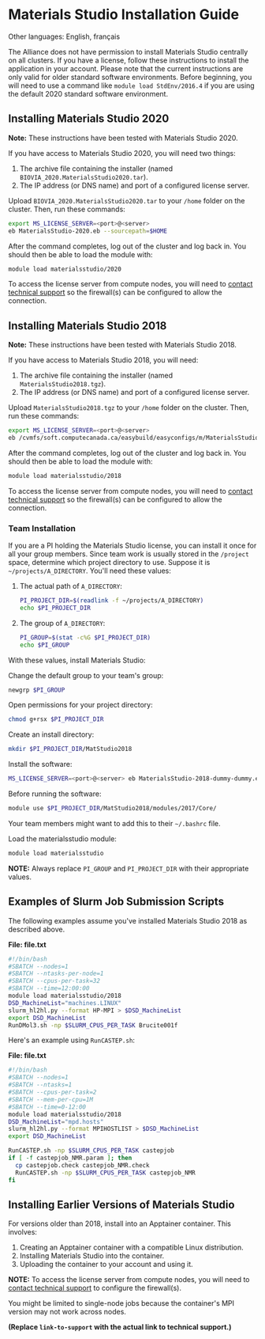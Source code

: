 # Materials Studio Installation Guide

Other languages: English, français

The Alliance does not have permission to install Materials Studio centrally on all clusters. If you have a license, follow these instructions to install the application in your account. Please note that the current instructions are only valid for older standard software environments.  Before beginning, you will need to use a command like `module load StdEnv/2016.4` if you are using the default 2020 standard software environment.


## Installing Materials Studio 2020

**Note:** These instructions have been tested with Materials Studio 2020.

If you have access to Materials Studio 2020, you will need two things:

1. The archive file containing the installer (named `BIOVIA_2020.MaterialsStudio2020.tar`).
2. The IP address (or DNS name) and port of a configured license server.

Upload `BIOVIA_2020.MaterialsStudio2020.tar` to your `/home` folder on the cluster. Then, run these commands:

```bash
export MS_LICENSE_SERVER=<port>@<server>
eb MaterialsStudio-2020.eb --sourcepath=$HOME
```

After the command completes, log out of the cluster and log back in. You should then be able to load the module with:

```bash
module load materialsstudio/2020
```

To access the license server from compute nodes, you will need to [contact technical support](link-to-support) so the firewall(s) can be configured to allow the connection.


## Installing Materials Studio 2018

**Note:** These instructions have been tested with Materials Studio 2018.

If you have access to Materials Studio 2018, you will need:

1. The archive file containing the installer (named `MaterialsStudio2018.tgz`).
2. The IP address (or DNS name) and port of a configured license server.

Upload `MaterialsStudio2018.tgz` to your `/home` folder on the cluster. Then, run these commands:

```bash
export MS_LICENSE_SERVER=<port>@<server>
eb /cvmfs/soft.computecanada.ca/easybuild/easyconfigs/m/MaterialsStudio/MaterialsStudio-2018.eb --disable-enforce-checksums --sourcepath=$HOME
```

After the command completes, log out of the cluster and log back in. You should then be able to load the module with:

```bash
module load materialsstudio/2018
```

To access the license server from compute nodes, you will need to [contact technical support](link-to-support) so the firewall(s) can be configured to allow the connection.


### Team Installation

If you are a PI holding the Materials Studio license, you can install it once for all your group members.  Since team work is usually stored in the `/project` space, determine which project directory to use.  Suppose it is `~/projects/A_DIRECTORY`. You'll need these values:

1.  The actual path of `A_DIRECTORY`:

    ```bash
    PI_PROJECT_DIR=$(readlink -f ~/projects/A_DIRECTORY)
    echo $PI_PROJECT_DIR
    ```

2.  The group of `A_DIRECTORY`:

    ```bash
    PI_GROUP=$(stat -c%G $PI_PROJECT_DIR)
    echo $PI_GROUP
    ```

With these values, install Materials Studio:

Change the default group to your team's group:

```bash
newgrp $PI_GROUP
```

Open permissions for your project directory:

```bash
chmod g+rsx $PI_PROJECT_DIR
```

Create an install directory:

```bash
mkdir $PI_PROJECT_DIR/MatStudio2018
```

Install the software:

```bash
MS_LICENSE_SERVER=<port>@<server> eb MaterialsStudio-2018-dummy-dummy.eb --installpath=$PI_PROJECT_DIR/MatStudio2018 --sourcepath=$HOME
```

Before running the software:

```bash
module use $PI_PROJECT_DIR/MatStudio2018/modules/2017/Core/
```

Your team members might want to add this to their `~/.bashrc` file.

Load the materialsstudio module:

```bash
module load materialsstudio
```

**NOTE:** Always replace `PI_GROUP` and `PI_PROJECT_DIR` with their appropriate values.


## Examples of Slurm Job Submission Scripts

The following examples assume you've installed Materials Studio 2018 as described above.


**File: file.txt**

```bash
#!/bin/bash
#SBATCH --nodes=1
#SBATCH --ntasks-per-node=1
#SBATCH --cpus-per-task=32
#SBATCH --time=12:00:00
module load materialsstudio/2018
DSD_MachineList="machines.LINUX"
slurm_hl2hl.py --format HP-MPI > $DSD_MachineList
export DSD_MachineList
RunDMol3.sh -np $SLURM_CPUS_PER_TASK Brucite001f
```

Here's an example using `RunCASTEP.sh`:

**File: file.txt**

```bash
#!/bin/bash
#SBATCH --nodes=1
#SBATCH --ntasks=1
#SBATCH --cpus-per-task=2
#SBATCH --mem-per-cpu=1M
#SBATCH --time=0-12:00
module load materialsstudio/2018
DSD_MachineList="mpd.hosts"
slurm_hl2hl.py --format MPIHOSTLIST > $DSD_MachineList
export DSD_MachineList

RunCASTEP.sh -np $SLURM_CPUS_PER_TASK castepjob
if [ -f castepjob_NMR.param ]; then
  cp castepjob.check castepjob_NMR.check
  RunCASTEP.sh -np $SLURM_CPUS_PER_TASK castepjob_NMR
fi
```


## Installing Earlier Versions of Materials Studio

For versions older than 2018, install into an Apptainer container. This involves:

1. Creating an Apptainer container with a compatible Linux distribution.
2. Installing Materials Studio into the container.
3. Uploading the container to your account and using it.

**NOTE:** To access the license server from compute nodes, you will need to [contact technical support](link-to-support) to configure the firewall(s).

You might be limited to single-node jobs because the container's MPI version may not work across nodes.


**(Replace `link-to-support` with the actual link to technical support.)**
